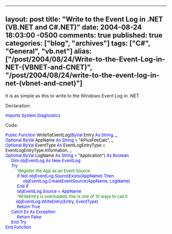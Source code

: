   ---
  layout: post
  title: "Write to the Event Log in .NET (VB.NET and C#.NET)"
  date: 2004-08-24 18:03:00 -0500
  comments: true
  published: true
  categories: ["blog", "archives"]
  tags: ["C#", "General", "vb.net"]
  alias: ["/post/2004/08/24/Write-to-the-Event-Log-in-NET-(VBNET-and-CNET)", "/post/2004/08/24/write-to-the-event-log-in-net-(vbnet-and-cnet)"]
  ---
<!-- more -->
<p>
It is as simple as this to write to the Windows Event Log in .NET
</p>
<p>
Declaration:
</p>
<font size="2" color="#0000ff">
<p>
Imports<font size="2"> System.Diagnostics</font>
</p>
</font>
<p>
Code:
</p>
<font size="2" color="#008000"><font size="2" color="#0000ff"><font size="2" color="#0000ff">
<p>
Public<font size="2" color="#000000"> </font><font size="2" color="#0000ff">Function</font><font size="2" color="#000000"> WriteToEventLog(</font><font size="2" color="#0000ff">ByVal</font><font size="2" color="#000000"> Entry </font><font size="2" color="#0000ff">As</font><font size="2" color="#000000"> </font><font size="2" color="#0000ff">String</font><font size="2" color="#000000">, _</font><br />
<font size="2" color="#0000ff">Optional</font><font size="2" color="#000000"> </font><font size="2" color="#0000ff">ByVal</font><font size="2" color="#000000"> AppName </font><font size="2" color="#0000ff">As</font><font size="2" color="#000000"> </font><font size="2" color="#0000ff">String</font><font size="2" color="#000000"> = &quot;APlusFeeCalc&quot;, _</font><br />
<font size="2" color="#0000ff">Optional</font><font size="2" color="#000000"> </font><font size="2" color="#0000ff">ByVal</font><font size="2" color="#000000"> EventType </font><font size="2" color="#0000ff">As</font><font size="2" color="#000000"> EventLogEntryType = EventLogEntryType.Information, _</font><br />
<font size="2" color="#0000ff">Optional</font><font size="2" color="#000000"> </font><font size="2" color="#0000ff">ByVal</font><font size="2" color="#000000"> LogName </font><font size="2" color="#0000ff">As</font><font size="2" color="#000000"> </font><font size="2" color="#0000ff">String</font><font size="2" color="#000000"> = &quot;Application&quot;) </font><font size="2" color="#0000ff">As</font><font size="2" color="#000000"> </font><font size="2" color="#0000ff">Boolean</font><br />
<font size="2"></font><font size="2" color="#0000ff">&nbsp;&nbsp;&nbsp;&nbsp; Dim</font><font size="2"> objEventLog </font><font size="2" color="#0000ff">As</font><font size="2"> </font><font size="2" color="#0000ff">New</font><font size="2"> EventLog<br />
</font><font size="2" color="#0000ff">&nbsp;&nbsp;&nbsp;&nbsp; Try<br />
</font><font size="2"></font><font size="2" color="#008000">&nbsp;&nbsp;&nbsp;&nbsp;&nbsp;&nbsp; &nbsp;&nbsp; &#39;Register the App as an Event Source<br />
</font><font size="2"></font><font size="2">&nbsp;&nbsp;&nbsp;&nbsp;&nbsp;&nbsp;&nbsp; &nbsp; If</font><font size="2"> </font><font size="2">Not</font><font size="2"> objEventLog.SourceExists(AppName) </font><font size="2">Then<br />
</font><font size="2">&nbsp;&nbsp;&nbsp;&nbsp;&nbsp;&nbsp;&nbsp;&nbsp;&nbsp;&nbsp;&nbsp;&nbsp;&nbsp;&nbsp; objEventLog.CreateEventSource(AppName, LogName)<br />
</font><font size="2">&nbsp;&nbsp;&nbsp;&nbsp;&nbsp;&nbsp;&nbsp;&nbsp;&nbsp; End</font><font size="2"> </font><font size="2">If<br />
</font><font size="2">&nbsp;&nbsp;&nbsp;&nbsp;&nbsp;&nbsp;&nbsp;&nbsp;&nbsp; objEventLog.Source = AppName<br />
</font><font size="2" color="#008000"><font color="#0000ff">&nbsp;&nbsp;&nbsp;&nbsp;&nbsp;</font>&nbsp;&nbsp;&nbsp;&nbsp; &#39;WriteEntry is overloaded; this is one </font><font size="2" color="#008000">of 10 ways to call it<br />
</font><font size="2">&nbsp;&nbsp;&nbsp;&nbsp;&nbsp;&nbsp;&nbsp;&nbsp; objEventLog.WriteEntry(Entry, EventType)<br />
</font><font size="2" color="#0000ff">&nbsp;&nbsp;&nbsp;&nbsp;&nbsp;&nbsp;&nbsp;&nbsp;&nbsp; Return</font><font size="2"> </font><font size="2" color="#0000ff">True<br />
</font><font size="2"></font><font size="2" color="#0000ff">&nbsp;&nbsp;&nbsp;&nbsp; Catch</font><font size="2"> Ex </font><font size="2" color="#0000ff">As</font><font size="2"> Exception<br />
</font><font size="2" color="#0000ff">&nbsp;&nbsp;&nbsp;&nbsp;&nbsp;&nbsp;&nbsp;&nbsp;&nbsp; Return</font><font size="2"> </font><font size="2" color="#0000ff">False<br />
</font><font size="2"></font><font size="2" color="#0000ff">&nbsp;&nbsp;&nbsp;&nbsp; End</font><font size="2"> </font><font size="2" color="#0000ff">Try<br />
</font><font size="2"></font><font size="2" color="#0000ff">End</font><font size="2"> </font><font size="2" color="#0000ff">Function</font>
</p>
</font></font></font>
